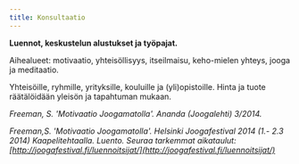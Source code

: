 ```yaml
---
title: Konsultaatio
---
```


**Luennot, keskustelun alustukset ja työpajat.**

Aihealueet: motivaatio, yhteisöllisyys, itseilmaisu, keho-mielen yhteys, jooga ja meditaatio.

Yhteisöille, ryhmille, yrityksille, kouluille ja (yli)opistoille. Hinta ja tuote räätälöidään yleisön ja tapahtuman mukaan.


*Freeman, S. 'Motivaatio Joogamatolla'. Ananda (Joogalehti) 3/2014.*

*Freeman,S. 'Motivaatio Joogamatolla'. Helsinki Joogafestival 2014 (1.- 2.3 2014) Kaapelitehtaalla. Luento. Seuraa tarkemmat aikataulut: [http://joogafestival.fi/luennoitsijat/](http://joogafestival.fi/luennoitsijat/)*
